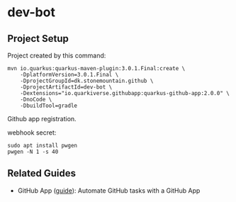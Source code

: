 # dev-bot

## Project Setup

Project created by this command:
```script
mvn io.quarkus:quarkus-maven-plugin:3.0.1.Final:create \
    -DplatformVersion=3.0.1.Final \
    -DprojectGroupId=dk.stonemountain.github \
    -DprojectArtifactId=dev-bot \
    -Dextensions="io.quarkiverse.githubapp:quarkus-github-app:2.0.0" \
    -DnoCode \
    -DbuildTool=gradle

```

Github app registration. 

webhook secret: 
```script
sudo apt install pwgen
pwgen -N 1 -s 40
```



## Related Guides

- GitHub App ([guide](https://quarkiverse.github.io/quarkiverse-docs/quarkus-github-app/dev/index.html)): Automate GitHub tasks with a GitHub App
